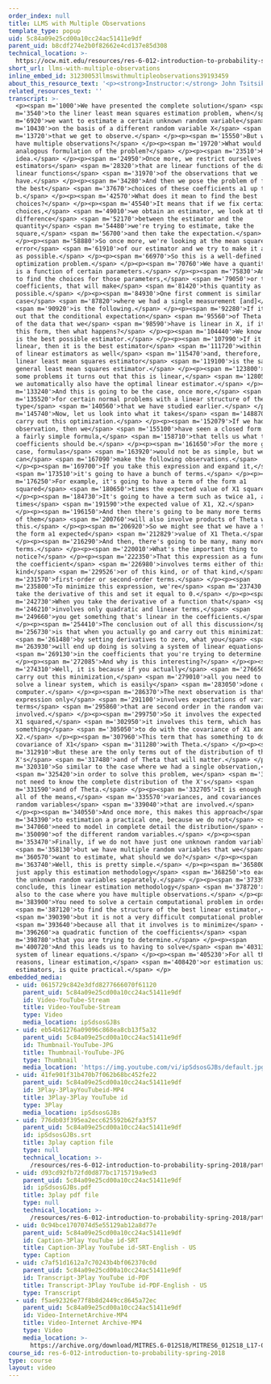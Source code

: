 ```yaml
---
order_index: null
title: LLMS with Multiple Observations
template_type: popup
uid: 5c84a09e25cd00a10cc24ac51411e9df
parent_uid: b8cdf274e2b0f82662e4cd137e85d308
technical_location: >-
  https://ocw.mit.edu/resources/res-6-012-introduction-to-probability-spring-2018/part-ii-inference-limit-theorems/llms-with-multiple-observations
short_url: llms-with-multiple-observations
inline_embed_id: 31230053llmswithmultipleobservations39193459
about_this_resource_text: '<p><strong>Instructor:</strong> John Tsitsiklis</p>'
related_resources_text: ''
transcript: >-
  <p><span m='1000'>We have presented the complete solution</span> <span
  m='3540'>to the liner least mean squares estimation problem, when</span> <span
  m='6920'>we want to estimate a certain unknown random variable</span> <span
  m='10430'>on the basis of a different random variable X</span> <span
  m='13720'>that we get to observe.</span> </p><p><span m='15550'>But what if we
  have multiple observations?</span> </p><p><span m='19720'>What would be the
  analogous formulation of the problem?</span> </p><p><span m='23510'>Here's the
  idea.</span> </p><p><span m='24950'>Once more, we restrict ourselves to
  estimators</span> <span m='28320'>that are linear functions of the data,
  linear functions</span> <span m='31970'>of the observations that we
  have.</span> </p><p><span m='34280'>And then we pose the problem of finding
  the best</span> <span m='37670'>choices of these coefficients a1 up to a n and
  b.</span> </p><p><span m='42570'>What does it mean to find the best
  choices?</span> </p><p><span m='45540'>It means that if we fix certain
  choices,</span> <span m='49010'>we obtain an estimator, we look at the
  difference</span> <span m='52170'>between the estimator and the
  quantity</span> <span m='54480'>we're trying to estimate, take the
  square,</span> <span m='56700'>and then take the expectation.</span>
  </p><p><span m='58880'>So once more, we're looking at the mean squared
  error</span> <span m='61910'>of our estimator and we try to make it as small
  as possible.</span> </p><p><span m='66970'>So this is a well-defined
  optimization problem.</span> </p><p><span m='70760'>We have a quantity, which
  is a function of certain parameters.</span> </p><p><span m='75830'>And we wish
  to find the choices for those parameters,</span> <span m='79050'>or those
  coefficients, that will make</span> <span m='81420'>this quantity as small as
  possible.</span> </p><p><span m='84930'>One first comment is similar to the
  case</span> <span m='87820'>where we had a single measurement [and]</span>
  <span m='90920'>is the following.</span> </p><p><span m='92280'>If it turns
  out that the conditional expectation</span> <span m='95560'>of Theta given all
  of the data that we</span> <span m='98590'>have is linear in X, if it is of
  this form, then what happens?</span> </p><p><span m='104440'>We know that this
  is the best possible estimator.</span> </p><p><span m='107990'>If it is also
  linear, then it is the best estimator</span> <span m='111720'>within the class
  of linear estimators as well</span> <span m='115470'>and, therefore, the
  linear least mean squares estimator</span> <span m='119100'>is the same as the
  general least mean squares estimator.</span> </p><p><span m='123800'>So if for
  some problems it turns out that this is linear,</span> <span m='128050'>then
  we automatically also have the optimal linear estimator.</span> </p><p><span
  m='133240'>And this is going to be the case, once more,</span> <span
  m='135520'>for certain normal problems with a linear structure of the
  type</span> <span m='140560'>that we have studied earlier.</span> </p><p><span
  m='145740'>Now, let us look into what it takes</span> <span m='148870'>to
  carry out this optimization.</span> </p><p><span m='152079'>If we had a single
  observation, then we</span> <span m='155100'>have seen a closed form formula,
  a fairly simple formula,</span> <span m='158710'>that tells us what the
  coefficients should be.</span> </p><p><span m='161650'>For the more general
  case, formulas</span> <span m='163920'>would not be as simple, but we
  can</span> <span m='167090'>make the following observations.</span>
  </p><p><span m='169700'>If you take this expression and expand it,</span>
  <span m='173510'>it's going to have a bunch of terms.</span> </p><p><span
  m='176250'>For example, it's going to have a term of the form a1
  squared</span> <span m='180650'>times the expected value of X1 squared.</span>
  </p><p><span m='184730'>It's going to have a term such as twice a1, a2
  times</span> <span m='191590'>the expected value of X1, X2.</span>
  </p><p><span m='196150'>And then there's going to be many more terms to some
  of them</span> <span m='200760'>will also involve products of Theta with
  this.</span> </p><p><span m='206920'>So we might see that we have a term of
  the form a1 expected</span> <span m='212829'>value of X1 Theta.</span>
  </p><p><span m='216290'>And then, there's going to be many, many more
  terms.</span> </p><p><span m='220010'>What's the important thing to
  notice?</span> </p><p><span m='222350'>That this expression as a function of
  the coefficient</span> <span m='226980'>involves terms either of this
  kind</span> <span m='229526'>or of this kind, or of that kind,</span> <span
  m='231570'>first-order or second-order terms.</span> </p><p><span
  m='235800'>To minimize this expression, we're</span> <span m='237430'>going to
  take the derivative of this and set it equal to 0.</span> </p><p><span
  m='242730'>When you take the derivative of a function that</span> <span
  m='246210'>involves only quadratic and linear terms,</span> <span
  m='249660'>you get something that's linear in the coefficients.</span>
  </p><p><span m='254410'>The conclusion out of all this discussion</span> <span
  m='256730'>is that when you actually go and carry out this minimization</span>
  <span m='261480'>by setting derivatives to zero, what you</span> <span
  m='263930'>will end up doing is solving a system of linear equations</span>
  <span m='269130'>in the coefficients that you're trying to determine.</span>
  </p><p><span m='272085'>And why is this interesting?</span> </p><p><span
  m='274310'>Well, it is because if you actually</span> <span m='276650'>want to
  carry out this minimization,</span> <span m='279010'>all you need to do is to
  solve a linear system, which is easily</span> <span m='283050'>done on a
  computer.</span> </p><p><span m='286370'>The next observation is that this
  expression only</span> <span m='291100'>involves expectations of various
  terms</span> <span m='295860'>that are second order in the random variables
  involved.</span> </p><p><span m='299750'>So it involves the expected value of
  X1 squared,</span> <span m='302950'>it involves this term, which has
  something</span> <span m='305050'>to do with the covariance of X1 and
  X2.</span> </p><p><span m='307960'>This term that has something to do with the
  covariance of X1</span> <span m='311280'>with Theta.</span> </p><p><span
  m='312910'>But these are the only terms out of the distribution of the
  X's</span> <span m='317480'>and of Theta that will matter.</span> </p><p><span
  m='320310'>So similar to the case where we had a single observation,</span>
  <span m='325420'>in order to solve this problem, we</span> <span m='327360'>do
  not need to know the complete distribution of the X's</span> <span
  m='331590'>and of Theta.</span> </p><p><span m='332705'>It is enough to know
  all of the means,</span> <span m='335570'>variances, and covariances of the
  random variables</span> <span m='339040'>that are involved.</span>
  </p><p><span m='340550'>And once more, this makes this approach</span> <span
  m='343390'>to estimation a practical one, because we do not</span> <span
  m='347060'>need to model in complete detail the distribution</span> <span
  m='350090'>of the different random variables.</span> </p><p><span
  m='353470'>Finally, if we do not have just one unknown random variable,</span>
  <span m='358130'>but we have multiple random variables that we</span> <span
  m='360570'>want to estimate, what should we do?</span> </p><p><span
  m='363740'>Well, this is pretty simple.</span> </p><p><span m='365800'>You
  just apply this estimation methodology</span> <span m='368250'>to each one of
  the unknown random variables separately.</span> </p><p><span m='373390'>To
  conclude, this linear estimation methodology</span> <span m='378720'>applies
  also to the case where you have multiple observations.</span> </p><p><span
  m='383900'>You need to solve a certain computational problem in order</span>
  <span m='387120'>to find the structure of the best linear estimator,</span>
  <span m='390390'>but it is not a very difficult computational problem,</span>
  <span m='393640'>because all that it involves is to minimize</span> <span
  m='396260'>a quadratic function of the coefficients</span> <span
  m='398780'>that you are trying to determine.</span> </p><p><span
  m='400720'>And this leads us to having to solve</span> <span m='403130'>a
  system of linear equations.</span> </p><p><span m='405230'>For all these
  reasons, linear estimation,</span> <span m='408420'>or estimation using linear
  estimators, is quite practical.</span> </p>
embedded_media:
  - uid: 0615729c842e3dfd8277666070f61120
    parent_uid: 5c84a09e25cd00a10cc24ac51411e9df
    id: Video-YouTube-Stream
    title: Video-YouTube-Stream
    type: Video
    media_location: ipSdsosGJBs
  - uid: eb54b61276a09096c868ea8cb13f5a32
    parent_uid: 5c84a09e25cd00a10cc24ac51411e9df
    id: Thumbnail-YouTube-JPG
    title: Thumbnail-YouTube-JPG
    type: Thumbnail
    media_location: 'https://img.youtube.com/vi/ipSdsosGJBs/default.jpg'
  - uid: 41fe901f31b470b7f062b68bc452fe22
    parent_uid: 5c84a09e25cd00a10cc24ac51411e9df
    id: 3Play-3PlayYouTubeid-MP4
    title: 3Play-3Play YouTube id
    type: 3Play
    media_location: ipSdsosGJBs
  - uid: 776db03f395ea2ecc625592b62fa3f57
    parent_uid: 5c84a09e25cd00a10cc24ac51411e9df
    id: ipSdsosGJBs.srt
    title: 3play caption file
    type: null
    technical_location: >-
      /resources/res-6-012-introduction-to-probability-spring-2018/part-ii-inference-limit-theorems/llms-with-multiple-observations/ipSdsosGJBs.srt
  - uid: d93cd92fb72fd0d877bc1715719a9ed3
    parent_uid: 5c84a09e25cd00a10cc24ac51411e9df
    id: ipSdsosGJBs.pdf
    title: 3play pdf file
    type: null
    technical_location: >-
      /resources/res-6-012-introduction-to-probability-spring-2018/part-ii-inference-limit-theorems/llms-with-multiple-observations/ipSdsosGJBs.pdf
  - uid: 0c94bce1707074d5e55129ab12a8d77e
    parent_uid: 5c84a09e25cd00a10cc24ac51411e9df
    id: Caption-3Play YouTube id-SRT
    title: Caption-3Play YouTube id-SRT-English - US
    type: Caption
  - uid: c7af51d1612a7c70243b4bf062370c0d
    parent_uid: 5c84a09e25cd00a10cc24ac51411e9df
    id: Transcript-3Play YouTube id-PDF
    title: Transcript-3Play YouTube id-PDF-English - US
    type: Transcript
  - uid: f5ae92326e77f8b8d2449cc8645a72ec
    parent_uid: 5c84a09e25cd00a10cc24ac51411e9df
    id: Video-InternetArchive-MP4
    title: Video-Internet Archive-MP4
    type: Video
    media_location: >-
      https://archive.org/download/MITRES.6-012S18/MITRES6_012S18_L17-07_300k.mp4
course_id: res-6-012-introduction-to-probability-spring-2018
type: course
layout: video
---
```

